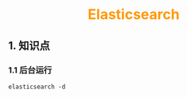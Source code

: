 # <div style="text-align:center;color:#FF9900">Elasticsearch</div>

## 1. 知识点

### 1.1 后台运行

```shell
elasticsearch -d
```

